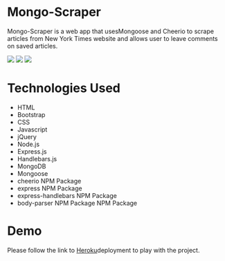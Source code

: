 # Mongo-Scraper
Mongo-Scraper is a web app that usesMongoose and Cheerio to scrape articles from New York Times website and allows user to leave comments on saved articles.

![](public/images/img/2.png)
![](public/images/img/3.png)
![](public/images/img/4.png)

# Technologies Used
- HTML
- Bootstrap
- CSS
- Javascript
- jQuery
- Node.js
- Express.js
- Handlebars.js
- MongoDB
- Mongoose
- cheerio NPM Package
- express NPM Package
- express-handlebars NPM Package
- body-parser NPM Package NPM Package

# Demo
Please follow the link to [Heroku](https://mongo-scraper2019.herokuapp.com/)deployment to play with the project.
